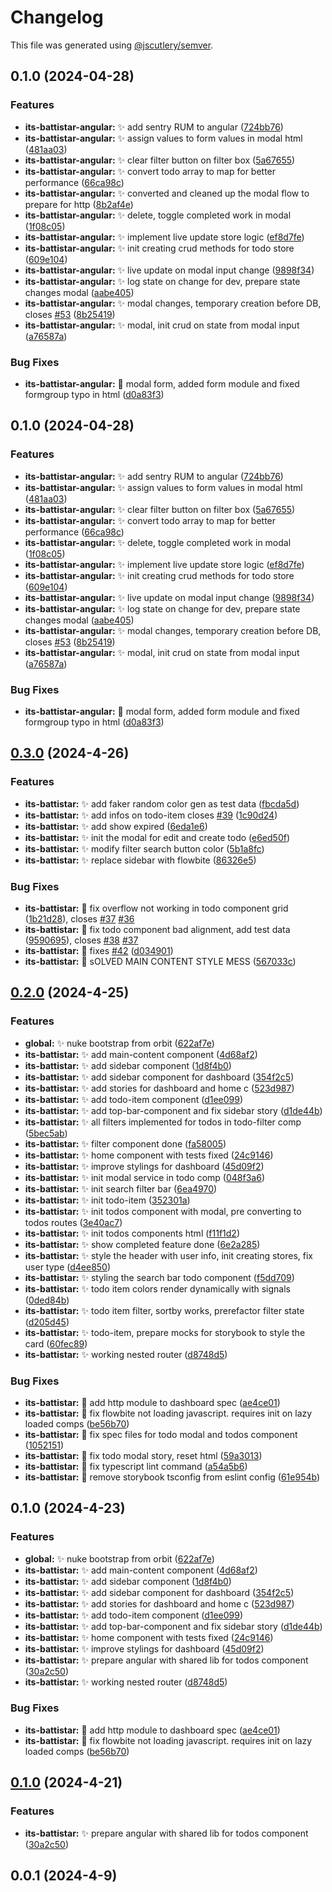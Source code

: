 # Changelog

This file was generated using [@jscutlery/semver](https://github.com/jscutlery/semver).

## 0.1.0 (2024-04-28)


### Features

* **its-battistar-angular:** :sparkles: add sentry RUM to angular ([724bb76](https://github.com/gipo355/its-battistar/commit/724bb765856a77919c3d95938df0197fd3820bed))
* **its-battistar-angular:** :sparkles: assign values to form values in modal html ([481aa03](https://github.com/gipo355/its-battistar/commit/481aa03505779c402b313524a3a3c4dd2fcf0ca0))
* **its-battistar-angular:** :sparkles: clear filter button on filter box ([5a67655](https://github.com/gipo355/its-battistar/commit/5a6765568e9e672577096a6a87710b9b14e934da))
* **its-battistar-angular:** :sparkles: convert todo array to map for better performance ([66ca98c](https://github.com/gipo355/its-battistar/commit/66ca98cc498c7d77611a5ae3c47ec4b16385af4c))
* **its-battistar-angular:** :sparkles: converted and cleaned up the modal flow to prepare for http ([8b2af4e](https://github.com/gipo355/its-battistar/commit/8b2af4ecbf53d8aa5adf8391b4826f2cab1300e8))
* **its-battistar-angular:** :sparkles: delete, toggle completed work in modal ([1f08c05](https://github.com/gipo355/its-battistar/commit/1f08c05a03fc411f2b01336a33ac689c40e420e7))
* **its-battistar-angular:** :sparkles: implement live update store logic ([ef8d7fe](https://github.com/gipo355/its-battistar/commit/ef8d7fe270a027989492fc7db0b30d045f084192))
* **its-battistar-angular:** :sparkles: init creating crud methods for todo store ([609e104](https://github.com/gipo355/its-battistar/commit/609e104897c9a64094c4a7d931369b9c0327cc13))
* **its-battistar-angular:** :sparkles: live update on modal input change ([9898f34](https://github.com/gipo355/its-battistar/commit/9898f346351dbabcf9ec09cf36e7487ee7ad7e80))
* **its-battistar-angular:** :sparkles: log state on change for dev, prepare state changes modal ([aabe405](https://github.com/gipo355/its-battistar/commit/aabe405f25b49fedc801766602eff567b94027c5))
* **its-battistar-angular:** :sparkles: modal changes, temporary creation before DB, closes [#53](https://github.com/gipo355/its-battistar/issues/53) ([8b25419](https://github.com/gipo355/its-battistar/commit/8b25419d9a7a1130e089986c63859624085a86cd))
* **its-battistar-angular:** :sparkles: modal, init crud on state from modal input ([a76587a](https://github.com/gipo355/its-battistar/commit/a76587a79b2530697b6bd4c8503a5eac47a1b42d))


### Bug Fixes

* **its-battistar-angular:** :bug: modal form, added form module and fixed formgroup typo in html ([d0a83f3](https://github.com/gipo355/its-battistar/commit/d0a83f34162449416326aeac422f952e3827c1b3))

## 0.1.0 (2024-04-28)


### Features

* **its-battistar-angular:** :sparkles: add sentry RUM to angular ([724bb76](https://github.com/gipo355/its-battistar/commit/724bb765856a77919c3d95938df0197fd3820bed))
* **its-battistar-angular:** :sparkles: assign values to form values in modal html ([481aa03](https://github.com/gipo355/its-battistar/commit/481aa03505779c402b313524a3a3c4dd2fcf0ca0))
* **its-battistar-angular:** :sparkles: clear filter button on filter box ([5a67655](https://github.com/gipo355/its-battistar/commit/5a6765568e9e672577096a6a87710b9b14e934da))
* **its-battistar-angular:** :sparkles: convert todo array to map for better performance ([66ca98c](https://github.com/gipo355/its-battistar/commit/66ca98cc498c7d77611a5ae3c47ec4b16385af4c))
* **its-battistar-angular:** :sparkles: delete, toggle completed work in modal ([1f08c05](https://github.com/gipo355/its-battistar/commit/1f08c05a03fc411f2b01336a33ac689c40e420e7))
* **its-battistar-angular:** :sparkles: implement live update store logic ([ef8d7fe](https://github.com/gipo355/its-battistar/commit/ef8d7fe270a027989492fc7db0b30d045f084192))
* **its-battistar-angular:** :sparkles: init creating crud methods for todo store ([609e104](https://github.com/gipo355/its-battistar/commit/609e104897c9a64094c4a7d931369b9c0327cc13))
* **its-battistar-angular:** :sparkles: live update on modal input change ([9898f34](https://github.com/gipo355/its-battistar/commit/9898f346351dbabcf9ec09cf36e7487ee7ad7e80))
* **its-battistar-angular:** :sparkles: log state on change for dev, prepare state changes modal ([aabe405](https://github.com/gipo355/its-battistar/commit/aabe405f25b49fedc801766602eff567b94027c5))
* **its-battistar-angular:** :sparkles: modal changes, temporary creation before DB, closes [#53](https://github.com/gipo355/its-battistar/issues/53) ([8b25419](https://github.com/gipo355/its-battistar/commit/8b25419d9a7a1130e089986c63859624085a86cd))
* **its-battistar-angular:** :sparkles: modal, init crud on state from modal input ([a76587a](https://github.com/gipo355/its-battistar/commit/a76587a79b2530697b6bd4c8503a5eac47a1b42d))


### Bug Fixes

* **its-battistar-angular:** :bug: modal form, added form module and fixed formgroup typo in html ([d0a83f3](https://github.com/gipo355/its-battistar/commit/d0a83f34162449416326aeac422f952e3827c1b3))

## [0.3.0](https://github.com/gipo355/its-battistar/compare/its-battistar-0.2.0...its-battistar-0.3.0) (2024-4-26)

### Features

- **its-battistar:** :sparkles: add faker random color gen as test data
  ([fbcda5d](https://github.com/gipo355/its-battistar/commit/fbcda5dcd3233edd6e7fe01ae57511aafd9b0069))
- **its-battistar:** :sparkles: add infos on todo-item closes
  [#39](https://github.com/gipo355/its-battistar/issues/39)
  ([1c90d24](https://github.com/gipo355/its-battistar/commit/1c90d24f8bc1cfb7ff59e5cf18c7b7e93c330bc2))
- **its-battistar:** :sparkles: add show expired
  ([6eda1e6](https://github.com/gipo355/its-battistar/commit/6eda1e6636d1c8bea0d5785b3b722e2e2919062f))
- **its-battistar:** :sparkles: init the modal for edit and create todo
  ([e6ed50f](https://github.com/gipo355/its-battistar/commit/e6ed50f6b4e408796b22bce55be8d418a2a06bb4))
- **its-battistar:** :sparkles: modify filter search button color
  ([5b1a8fc](https://github.com/gipo355/its-battistar/commit/5b1a8fc09969b5d8c1b0a87ad80e154189e85c9f))
- **its-battistar:** :sparkles: replace sidebar with flowbite
  ([86326e5](https://github.com/gipo355/its-battistar/commit/86326e5e4fd9b79c039504637fb4452e87c601ef))

### Bug Fixes

- **its-battistar:** :bug: fix overflow not working in todo component grid
  ([1b21d28](https://github.com/gipo355/its-battistar/commit/1b21d286f053334b07d61e25c6fe63937497e22f)),
  closes [#37](https://github.com/gipo355/its-battistar/issues/37)
  [#36](https://github.com/gipo355/its-battistar/issues/36)
- **its-battistar:** :bug: fix todo component bad alignment, add test data
  ([9590695](https://github.com/gipo355/its-battistar/commit/959069502c15125b5655ee45cfd243a061fe3c0e)),
  closes [#38](https://github.com/gipo355/its-battistar/issues/38)
  [#37](https://github.com/gipo355/its-battistar/issues/37)
- **its-battistar:** :bug: fixes
  [#42](https://github.com/gipo355/its-battistar/issues/42)
  ([d034901](https://github.com/gipo355/its-battistar/commit/d03490158825d1427ce10e01ac4f4b8441103ed8))
- **its-battistar:** :bug: sOLVED MAIN CONTENT STYLE MESS
  ([567033c](https://github.com/gipo355/its-battistar/commit/567033c451d03914b6ffe631ef04aa8a07137c33))

## [0.2.0](https://github.com/gipo355/its-battistar/compare/its-battistar-0.1.0...its-battistar-0.2.0) (2024-4-25)

### Features

- **global:** :sparkles: nuke bootstrap from orbit
  ([622af7e](https://github.com/gipo355/its-battistar/commit/622af7e2e1541917e60f23a057d609b7bfe7db7e))
- **its-battistar:** :sparkles: add main-content component
  ([4d68af2](https://github.com/gipo355/its-battistar/commit/4d68af2622521d38063d32394bb20c7a20672a68))
- **its-battistar:** :sparkles: add sidebar component
  ([1d8f4b0](https://github.com/gipo355/its-battistar/commit/1d8f4b02e21309efa9ee8c59827fbe80fed4dccd))
- **its-battistar:** :sparkles: add sidebar component for dashboard
  ([354f2c5](https://github.com/gipo355/its-battistar/commit/354f2c52ce3981368a97c3bd529c708e1b22f7d0))
- **its-battistar:** :sparkles: add stories for dashboard and home c
  ([523d987](https://github.com/gipo355/its-battistar/commit/523d987572acb5fa35f3c6be7ce3b0be26dd7c03))
- **its-battistar:** :sparkles: add todo-item component
  ([d1ee099](https://github.com/gipo355/its-battistar/commit/d1ee099d3d468205b88c96ee109ad5cbfeb9c50a))
- **its-battistar:** :sparkles: add top-bar-component and fix sidebar story
  ([d1de44b](https://github.com/gipo355/its-battistar/commit/d1de44b5cf6b6b0eaeaa546591705e1b703ea80e))
- **its-battistar:** :sparkles: all filters implemented for todos in todo-filter
  comp
  ([5bec5ab](https://github.com/gipo355/its-battistar/commit/5bec5aba9480bee7f49e5c23f1996207b4b8fde4))
- **its-battistar:** :sparkles: filter component done
  ([fa58005](https://github.com/gipo355/its-battistar/commit/fa5800568c8be64ee1f253525a4a163a1f445e39))
- **its-battistar:** :sparkles: home component with tests fixed
  ([24c9146](https://github.com/gipo355/its-battistar/commit/24c9146f9ce8d4d725efde60af62757a76fa3d43))
- **its-battistar:** :sparkles: improve stylings for dashboard
  ([45d09f2](https://github.com/gipo355/its-battistar/commit/45d09f24c3164950522b3843f741bed81b949d5b))
- **its-battistar:** :sparkles: init modal service in todo comp
  ([048f3a6](https://github.com/gipo355/its-battistar/commit/048f3a6b660544bea0419d0e13356033ab853050))
- **its-battistar:** :sparkles: init search filter bar
  ([6ea4970](https://github.com/gipo355/its-battistar/commit/6ea497094492cc8039f5474f51eb33ad29c615b5))
- **its-battistar:** :sparkles: init todo-item
  ([352301a](https://github.com/gipo355/its-battistar/commit/352301a2574548eb39be4dbdf6aa062ecfd6be41))
- **its-battistar:** :sparkles: init todos component with modal, pre converting
  to todos routes
  ([3e40ac7](https://github.com/gipo355/its-battistar/commit/3e40ac7c7278c516b74531263ed5434d5af02676))
- **its-battistar:** :sparkles: init todos components html
  ([f11f1d2](https://github.com/gipo355/its-battistar/commit/f11f1d2a8ccd95e435dbaad512fe863121a39bb9))
- **its-battistar:** :sparkles: show completed feature done
  ([6e2a285](https://github.com/gipo355/its-battistar/commit/6e2a28540b84c83d3f0a14151ff902cfc47e6633))
- **its-battistar:** :sparkles: style the header with user info, init creating
  stores, fix user type
  ([d4ee850](https://github.com/gipo355/its-battistar/commit/d4ee850f5f93b0218234a97a4d0434a66a122215))
- **its-battistar:** :sparkles: styling the search bar todo component
  ([f5dd709](https://github.com/gipo355/its-battistar/commit/f5dd70903c9558a7b9730a6f82a2167d86cf45a3))
- **its-battistar:** :sparkles: todo item colors render dynamically with signals
  ([0ded84b](https://github.com/gipo355/its-battistar/commit/0ded84b3e6b9679db6ca18930f1cd7848a054c29))
- **its-battistar:** :sparkles: todo item filter, sortby works, prerefactor
  filter state
  ([d205d45](https://github.com/gipo355/its-battistar/commit/d205d454a1f1b7e5edf8bd0b2967630f1a991e0d))
- **its-battistar:** :sparkles: todo-item, prepare mocks for storybook to style
  the card
  ([60fec89](https://github.com/gipo355/its-battistar/commit/60fec894c1a5584c90f48fecb5a8fcb35c6ff962))
- **its-battistar:** :sparkles: working nested router
  ([d8748d5](https://github.com/gipo355/its-battistar/commit/d8748d5f321a1ae95eeef06ce1dd27a804195e48))

### Bug Fixes

- **its-battistar:** :bug: add http module to dashboard spec
  ([ae4ce01](https://github.com/gipo355/its-battistar/commit/ae4ce01acedf275ce5e4393a7665970bd6fae33c))
- **its-battistar:** :bug: fix flowbite not loading javascript. requires init on
  lazy loaded comps
  ([be56b70](https://github.com/gipo355/its-battistar/commit/be56b70a014c283e426a19584d293ebcbd93e7c0))
- **its-battistar:** :bug: fix spec files for todo modal and todos component
  ([1052151](https://github.com/gipo355/its-battistar/commit/1052151c56330b26c3a89e5431e378a13e852e9b))
- **its-battistar:** :bug: fix todo modal story, reset html
  ([59a3013](https://github.com/gipo355/its-battistar/commit/59a301303db4ca2b2b1677cb91de38b35497eb58))
- **its-battistar:** :bug: fix typescript lint command
  ([a54a5b6](https://github.com/gipo355/its-battistar/commit/a54a5b63baf523a857c678e32280bf75e2a77971))
- **its-battistar:** :bug: remove storybook tsconfig from eslint config
  ([61e954b](https://github.com/gipo355/its-battistar/commit/61e954b45f446557859dd6de55a0188ca41b9726))

## 0.1.0 (2024-4-23)

### Features

- **global:** :sparkles: nuke bootstrap from orbit
  ([622af7e](https://github.com/gipo355/its-battistar/commit/622af7e2e1541917e60f23a057d609b7bfe7db7e))
- **its-battistar:** :sparkles: add main-content component
  ([4d68af2](https://github.com/gipo355/its-battistar/commit/4d68af2622521d38063d32394bb20c7a20672a68))
- **its-battistar:** :sparkles: add sidebar component
  ([1d8f4b0](https://github.com/gipo355/its-battistar/commit/1d8f4b02e21309efa9ee8c59827fbe80fed4dccd))
- **its-battistar:** :sparkles: add sidebar component for dashboard
  ([354f2c5](https://github.com/gipo355/its-battistar/commit/354f2c52ce3981368a97c3bd529c708e1b22f7d0))
- **its-battistar:** :sparkles: add stories for dashboard and home c
  ([523d987](https://github.com/gipo355/its-battistar/commit/523d987572acb5fa35f3c6be7ce3b0be26dd7c03))
- **its-battistar:** :sparkles: add todo-item component
  ([d1ee099](https://github.com/gipo355/its-battistar/commit/d1ee099d3d468205b88c96ee109ad5cbfeb9c50a))
- **its-battistar:** :sparkles: add top-bar-component and fix sidebar story
  ([d1de44b](https://github.com/gipo355/its-battistar/commit/d1de44b5cf6b6b0eaeaa546591705e1b703ea80e))
- **its-battistar:** :sparkles: home component with tests fixed
  ([24c9146](https://github.com/gipo355/its-battistar/commit/24c9146f9ce8d4d725efde60af62757a76fa3d43))
- **its-battistar:** :sparkles: improve stylings for dashboard
  ([45d09f2](https://github.com/gipo355/its-battistar/commit/45d09f24c3164950522b3843f741bed81b949d5b))
- **its-battistar:** :sparkles: prepare angular with shared lib for todos
  component
  ([30a2c50](https://github.com/gipo355/its-battistar/commit/30a2c50a10488cc7540a8f6b89b0ef46d533da7a))
- **its-battistar:** :sparkles: working nested router
  ([d8748d5](https://github.com/gipo355/its-battistar/commit/d8748d5f321a1ae95eeef06ce1dd27a804195e48))

### Bug Fixes

- **its-battistar:** :bug: add http module to dashboard spec
  ([ae4ce01](https://github.com/gipo355/its-battistar/commit/ae4ce01acedf275ce5e4393a7665970bd6fae33c))
- **its-battistar:** :bug: fix flowbite not loading javascript. requires init on
  lazy loaded comps
  ([be56b70](https://github.com/gipo355/its-battistar/commit/be56b70a014c283e426a19584d293ebcbd93e7c0))

## [0.1.0](https://github.com/gipo355/its-battistar/compare/its-battistar-0.0.1...its-battistar-0.1.0) (2024-4-21)

### Features

- **its-battistar:** :sparkles: prepare angular with shared lib for todos
  component
  ([30a2c50](https://github.com/gipo355/its-battistar/commit/30a2c50a10488cc7540a8f6b89b0ef46d533da7a))

## 0.0.1 (2024-4-9)
